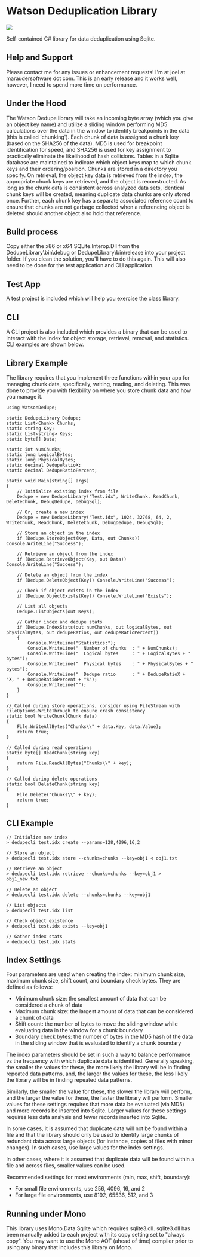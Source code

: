 # Watson Deduplication Library

[![][nuget-img]][nuget]

[nuget]:     https://www.nuget.org/packages/WatsonDedupe/
[nuget-img]: https://badge.fury.io/nu/Object.svg

Self-contained C# library for data deduplication using Sqlite. 

## Help and Support
Please contact me for any issues or enhancement requests!  I'm at joel at maraudersoftware dot com.  This is an early release and it works well, however, I need to spend more time on performance.  

## Under the Hood
The Watson Dedupe library will take an incoming byte array (which you give an object key name) and utilize a sliding window performing MD5 calculations over the data in the window to identify breakpoints in the data (this is called 'chunking').  Each chunk of data is assigned a chunk key (based on the SHA256 of the data).  MD5 is used for breakpoint identification for speed, and SHA256 is used for key assignment to practically eliminate the likelihood of hash collisions.  Tables in a Sqlite database are maintained to indicate which object keys map to which chunk keys and their ordering/position.  Chunks are stored in a directory you specify.  On retrieval, the object key data is retrieved from the index, the appropriate chunk keys are retrieved, and the object is reconstructed.  As long as the chunk data is consistent across analyzed data sets, identical chunk keys will be created, meaning duplicate data chunks are only stored once.  Further, each chunk key has a separate associated reference count to ensure that chunks are not garbage collected when a referencing object is deleted should another object also hold that reference.

## Build process
Copy either the x86 or x64 SQLite.Interop.Dll from the DedupeLibrary\bin\debug or DedupeLibrary\bin\release into your project folder.  If you clean the solution, you'll have to do this again.  This will also need to be done for the test application and CLI application.

## Test App
A test project is included which will help you exercise the class library.

## CLI
A CLI project is also included which provides a binary that can be used to interact with the index for object storage, retrieval, removal, and statistics.  CLI examples are shown below.

## Library Example
The library requires that you implement three functions within your app for managing chunk data, specifically, writing, reading, and deleting.  This was done to provide you with flexibility on where you store chunk data and how you manage it.
```
using WatsonDedupe;

static DedupeLibrary Dedupe;
static List<Chunk> Chunks;
static string Key;
static List<string> Keys;
static byte[] Data;

static int NumChunks;
static long LogicalBytes;
static long PhysicalBytes;
static decimal DedupeRatioX;
static decimal DedupeRatioPercent;

static void Main(string[] args)
{
	// Initialize existing index from file
	Dedupe = new DedupeLibrary("Test.idx", WriteChunk, ReadChunk, DeleteChunk, DebugDedupe, DebugSql);

	// Or, create a new index
	Dedupe = new DedupeLibrary("Test.idx", 1024, 32768, 64, 2, WriteChunk, ReadChunk, DeleteChunk, DebugDedupe, DebugSql);

	// Store an object in the index
	if (Dedupe.StoreObject(Key, Data, out Chunks)) Console.WriteLine("Success");

	// Retrieve an object from the index
	if (Dedupe.RetrieveObject(Key, out Data)) Console.WriteLine("Success");

	// Delete an object from the index
	if (Dedupe.DeleteObject(Key)) Console.WriteLine("Success");

	// Check if object exists in the index
	if (Dedupe.ObjectExists(Key)) Console.WriteLine("Exists");

	// List all objects
	Dedupe.ListObjects(out Keys);

	// Gather index and dedupe stats
	if (Dedupe.IndexStats(out numChunks, out logicalBytes, out physicalBytes, out dedupeRatioX, out dedupeRatioPercent))
	{
	    Console.WriteLine("Statistics:");
	    Console.WriteLine("  Number of chunks  : " + NumChunks);
	    Console.WriteLine("  Logical bytes     : " + LogicalBytes + " bytes");
	    Console.WriteLine("  Physical bytes    : " + PhysicalBytes + " bytes");
	    Console.WriteLine("  Dedupe ratio      : " + DedupeRatioX + "X, " + DedupeRatioPercent + "%");
	    Console.WriteLine("");
	}
}

// Called during store operations, consider using FileStream with FileOptions.WriteThrough to ensure crash consistency
static bool WriteChunk(Chunk data)
{
	File.WriteAllBytes("Chunks\\" + data.Key, data.Value);
    return true;
}

// Called during read operations
static byte[] ReadChunk(string key)
{
    return File.ReadAllBytes("Chunks\\" + key);
}

// Called during delete operations
static bool DeleteChunk(string key)
{
	File.Delete("Chunks\\" + key);
    return true;
}
```

## CLI Example
```
// Initialize new index
> dedupecli test.idx create --params=128,4096,16,2

// Store an object
> dedupecli test.idx store --chunks=chunks --key=obj1 < obj1.txt

// Retrieve an object
> dedupecli test.idx retrieve --chunks=chunks --key=obj1 > obj1_new.txt

// Delete an object
> dedupecli test.idx delete --chunks=chunks --key=obj1

// List objects
> dedupecli test.idx list

// Check object existence
> dedupecli test.idx exists --key=obj1

// Gather index stats
> dedupecli test.idx stats
```

## Index Settings
Four parameters are used when creating the index: minimum chunk size, maximum chunk size, shift count, and boundary check bytes.  They are defined as follows:

- Minimum chunk size: the smallest amount of data that can be considered a chunk of data
- Maximum chunk size: the largest amount of data that can be considered a chunk of data
- Shift count: the number of bytes to move the sliding window while evaluating data in the window for a chunk boundary
- Boundary check bytes: the number of bytes in the MD5 hash of the data in the sliding window that is evaluated to identify a chunk boundary

The index parameters should be set in such a way to balance performance vs the frequency with which duplicate data is identified.  Generally speaking, the smaller the values for these, the more likely the library will be in finding repeated data patterns, and, the larger the values for these, the less likely the library will be in finding repeated data patterns.

Similarly, the smaller the value for these, the slower the library will perform, and the larger the value for these, the faster the library will perform.  Smaller values for these settings requires that more data be evaluated (via MD5) and more records be inserted into Sqlite.  Larger values for these settings requires less data analysis and fewer records inserted into Sqlite.

In some cases, it is assumed that duplicate data will not be found within a file and that the library should only be used to identify large chunks of redundant data across large objects (for instance, copies of files with minor changes).  In such cases, use large values for the index settings.

In other cases, where it is assumed that duplicate data will be found within a file and across files, smaller values can be used.

Recommended settings for most environments (min, max, shift, boundary):
- For small file environments, use 256, 4096, 16, and 2
- For large file environments, use 8192, 65536, 512, and 3

## Running under Mono
This library uses Mono.Data.Sqlite which requires sqlite3.dll.  sqlite3.dll has been manually added to each project with its copy setting set to "always copy".  You may want to use the Mono AOT (ahead of time) compiler prior to using any binary that includes this library on Mono.
